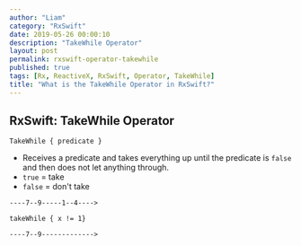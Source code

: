 ```yaml
---
author: "Liam"
category: "RxSwift"
date: 2019-05-26 00:00:10
description: "TakeWhile Operator"
layout: post
permalink: rxswift-operator-takewhile
published: true
tags: [Rx, ReactiveX, RxSwift, Operator, TakeWhile]
title: "What is the TakeWhile Operator in RxSwift?"
---
```


## RxSwift: TakeWhile Operator

`TakeWhile { predicate }`

- Receives a predicate and takes everything up until the predicate is `false` and then does not let anything through.
- `true` = take
- `false` = don't take

```
----7--9-----1--4---->

takeWhile { x != 1}

----7--9------------->
```
